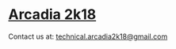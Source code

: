 <a href="https://rachitgupta008.github.io/Arcadia2k18/markups-eventoz/"><h1>Arcadia 2k18</h1></a>

Contact us at: technical.arcadia2k18@gmail.com

